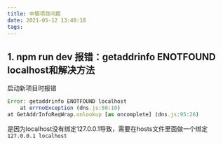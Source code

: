 ```yaml
---
title: 中银项目问题
date: 2021-05-12 13:40:18
tags:
---
```

## 1. npm run dev 报错：getaddrinfo ENOTFOUND localhost和解决方法
启动新项目时报错
```js
Error: getaddrinfo ENOTFOUND localhost
    at errnoException (dns.js:50:10)
at GetAddrInfoReqWrap.onlookup [as oncomplete] (dns.js:95:26)
```
是因为localhost没有绑定127.0.0.1导致，需要在hosts文件里面做一个绑定`127.0.0.1	localhost`

